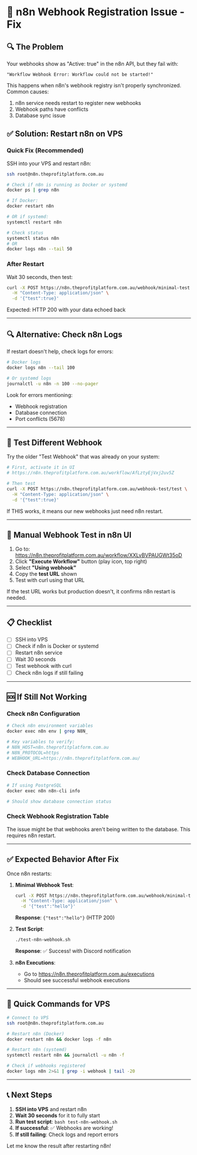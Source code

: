 # 🔧 n8n Webhook Registration Issue - Fix

## 🔍 The Problem

Your webhooks show as "Active: true" in the n8n API, but they fail with:
```
"Workflow Webhook Error: Workflow could not be started!"
```

This happens when n8n's webhook registry isn't properly synchronized. Common causes:
1. n8n service needs restart to register new webhooks
2. Webhook paths have conflicts
3. Database sync issue

## ✅ Solution: Restart n8n on VPS

### Quick Fix (Recommended)

SSH into your VPS and restart n8n:

```bash
ssh root@n8n.theprofitplatform.com.au

# Check if n8n is running as Docker or systemd
docker ps | grep n8n

# If Docker:
docker restart n8n

# OR if systemd:
systemctl restart n8n

# Check status
systemctl status n8n
# OR
docker logs n8n --tail 50
```

### After Restart

Wait 30 seconds, then test:

```bash
curl -X POST https://n8n.theprofitplatform.com.au/webhook/minimal-test \
  -H "Content-Type: application/json" \
  -d '{"test":true}'
```

Expected: HTTP 200 with your data echoed back

---

## 🔍 Alternative: Check n8n Logs

If restart doesn't help, check logs for errors:

```bash
# Docker logs
docker logs n8n --tail 100

# Or systemd logs
journalctl -u n8n -n 100 --no-pager
```

Look for errors mentioning:
- Webhook registration
- Database connection
- Port conflicts (5678)

---

## 🧪 Test Different Webhook

Try the older "Test Webhook" that was already on your system:

```bash
# First, activate it in UI
# https://n8n.theprofitplatform.com.au/workflow/AfLztyEjVxj2uv5Z

# Then test
curl -X POST https://n8n.theprofitplatform.com.au/webhook-test/test \
  -H "Content-Type: application/json" \
  -d '{"test":true}'
```

If THIS works, it means our new webhooks just need n8n restart.

---

## 🔧 Manual Webhook Test in n8n UI

1. Go to: https://n8n.theprofitplatform.com.au/workflow/XXLvBVPAUGWt35oD
2. Click **"Execute Workflow"** button (play icon, top right)
3. Select **"Using webhook"**
4. Copy the **test URL** shown
5. Test with curl using that URL

If the test URL works but production doesn't, it confirms n8n restart is needed.

---

## 📋 Checklist

- [ ] SSH into VPS
- [ ] Check if n8n is Docker or systemd
- [ ] Restart n8n service
- [ ] Wait 30 seconds
- [ ] Test webhook with curl
- [ ] Check n8n logs if still failing

---

## 🆘 If Still Not Working

### Check n8n Configuration

```bash
# Check n8n environment variables
docker exec n8n env | grep N8N_

# Key variables to verify:
# N8N_HOST=n8n.theprofitplatform.com.au
# N8N_PROTOCOL=https
# WEBHOOK_URL=https://n8n.theprofitplatform.com.au/
```

### Check Database Connection

```bash
# If using PostgreSQL
docker exec n8n n8n-cli info

# Should show database connection status
```

### Check Webhook Registration Table

The issue might be that webhooks aren't being written to the database. This requires n8n restart.

---

## ✅ Expected Behavior After Fix

Once n8n restarts:

1. **Minimal Webhook Test**:
   ```bash
   curl -X POST https://n8n.theprofitplatform.com.au/webhook/minimal-test \
     -H "Content-Type: application/json" \
     -d '{"test":"hello"}'
   ```
   **Response**: `{"test":"hello"}` (HTTP 200)

2. **Test Script**:
   ```bash
   ./test-n8n-webhook.sh
   ```
   **Response**: ✅ Success! with Discord notification

3. **n8n Executions**:
   - Go to https://n8n.theprofitplatform.com.au/executions
   - Should see successful webhook executions

---

## 🎯 Quick Commands for VPS

```bash
# Connect to VPS
ssh root@n8n.theprofitplatform.com.au

# Restart n8n (Docker)
docker restart n8n && docker logs -f n8n

# Restart n8n (systemd)
systemctl restart n8n && journalctl -u n8n -f

# Check if webhooks registered
docker logs n8n 2>&1 | grep -i webhook | tail -20
```

---

## 📞 Next Steps

1. **SSH into VPS** and restart n8n
2. **Wait 30 seconds** for it to fully start
3. **Run test script**: `bash test-n8n-webhook.sh`
4. **If successful**: ✅ Webhooks are working!
5. **If still failing**: Check logs and report errors

Let me know the result after restarting n8n!
